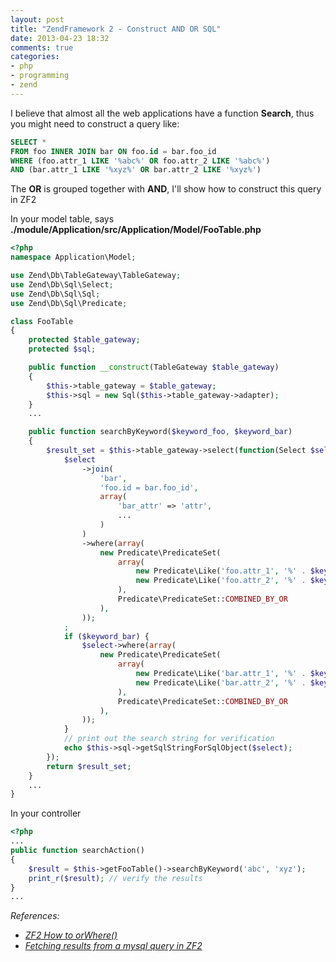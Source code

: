 ```yaml
---
layout: post
title: "ZendFramework 2 - Construct AND OR SQL"
date: 2013-04-23 18:32
comments: true
categories: 
- php
- programming
- zend
---
```


I believe that almost all the web applications have a function **Search**, thus you might need to construct a query like:

```sql
SELECT *
FROM foo INNER JOIN bar ON foo.id = bar.foo_id
WHERE (foo.attr_1 LIKE '%abc%' OR foo.attr_2 LIKE '%abc%')
AND (bar.attr_1 LIKE '%xyz%' OR bar.attr_2 LIKE '%xyz%')
```

The **OR** is grouped together with **AND**, I'll show how to construct this query in ZF2

In your model table, says **./module/Application/src/Application/Model/FooTable.php**
```php
<?php
namespace Application\Model;

use Zend\Db\TableGateway\TableGateway;
use Zend\Db\Sql\Select;
use Zend\Db\Sql\Sql;
use Zend\Db\Sql\Predicate;

class FooTable
{
    protected $table_gateway;
    protected $sql;

    public function __construct(TableGateway $table_gateway)
    {
        $this->table_gateway = $table_gateway;
        $this->sql = new Sql($this->table_gateway->adapter);
    }
    ...

    public function searchByKeyword($keyword_foo, $keyword_bar)
    {
        $result_set = $this->table_gateway->select(function(Select $select) use ($keyword_foo, $keyword_bar) {
            $select
                ->join(
                    'bar',
                    'foo.id = bar.foo_id',
                    array(
                        'bar_attr' => 'attr',
                        ...
                    )
                )
                ->where(array(
                    new Predicate\PredicateSet(
                        array(
                            new Predicate\Like('foo.attr_1', '%' . $keyword_foo . '%'),
                            new Predicate\Like('foo.attr_2', '%' . $keyword_foo . '%'),
                        ),
                        Predicate\PredicateSet::COMBINED_BY_OR
                    ),
                ));
            ;
            if ($keyword_bar) {
                $select->where(array(
                    new Predicate\PredicateSet(
                        array(
                            new Predicate\Like('bar.attr_1', '%' . $keyword_bar . '%'),
                            new Predicate\Like('bar.attr_2', '%' . $keyword_bar . '%'),
                        ),
                        Predicate\PredicateSet::COMBINED_BY_OR
                    ),
                ));
            }
            // print out the search string for verification
            echo $this->sql->getSqlStringForSqlObject($select);
        });
        return $result_set;
    }
    ...
}
```

In your controller

```php
<?php
...
public function searchAction()
{
    $result = $this->getFooTable()->searchByKeyword('abc', 'xyz');
    print_r($result); // verify the results
}
...
```

_References:_

* _[ZF2 How to orWhere()](http://stackoverflow.com/questions/13056820/zf2-how-to-orwhere#answers)_
* _[Fetching results from a mysql query in ZF2](http://stackoverflow.com/questions/15097328/fetching-results-from-a-mysql-query-in-zf2)_
